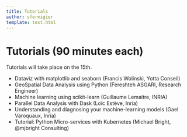 ```yaml
---
title: Tutorials
author: sfermigier
template: text.html
---
```


<style>
blockquote p {
    font-style: italic;
    color: #555;
}
</style>


# Tutorials (90 minutes each)

Tutorials will take place on the 15th.

- Dataviz with matplotlib and seaborn (Francis Wolinski, Yotta Conseil)
- GeoSpatial Data Analysis using Python (Fereshteh ASGARI, Research Engineer)
- Machine learning using scikit-learn (Guillaume Lemaitre, INRIA)
- Parallel Data Analysis with Dask (Loïc Estève, Inria)
- Understanding and diagnosing your machine-learning models (Gael Varoquaux, Inria)
- Tutorial: Python Micro-services with Kubernetes (Michael Bright, @mjbright Consulting)
